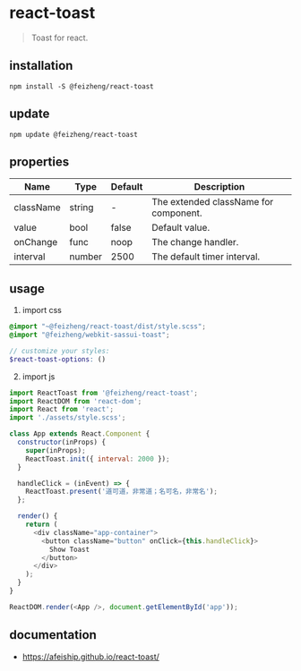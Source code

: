 # react-toast
> Toast for react.

## installation
```shell
npm install -S @feizheng/react-toast
```

## update
```shell
npm update @feizheng/react-toast
```

## properties
| Name      | Type   | Default | Description                           |
| --------- | ------ | ------- | ------------------------------------- |
| className | string | -       | The extended className for component. |
| value     | bool   | false   | Default value.                        |
| onChange  | func   | noop    | The change handler.                   |
| interval  | number | 2500    | The default timer interval.           |


## usage
1. import css
  ```scss
  @import "~@feizheng/react-toast/dist/style.scss";
  @import "@feizheng/webkit-sassui-toast";

  // customize your styles:
  $react-toast-options: ()
  ```
2. import js
  ```js
  import ReactToast from '@feizheng/react-toast';
  import ReactDOM from 'react-dom';
  import React from 'react';
  import './assets/style.scss';

  class App extends React.Component {
    constructor(inProps) {
      super(inProps);
      ReactToast.init({ interval: 2000 });
    }

    handleClick = (inEvent) => {
      ReactToast.present('道可道，非常道；名可名，非常名');
    };

    render() {
      return (
        <div className="app-container">
          <button className="button" onClick={this.handleClick}>
            Show Toast
          </button>
        </div>
      );
    }
  }

  ReactDOM.render(<App />, document.getElementById('app'));

  ```

## documentation
- https://afeiship.github.io/react-toast/
